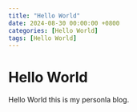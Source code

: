 ```yaml
---
title: "Hello World"
date: 2024-08-30 00:00:00 +0800
categories: [Hello World]
tags: [Hello World]
---
```


# Hello World

Hello World this is my personla blog.